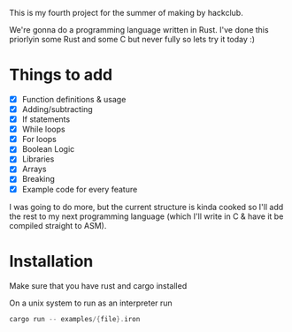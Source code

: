 This is my fourth project for the summer of making by hackclub.

We're gonna do a programming language written in Rust. I've done this priorlyin some Rust and some C but never fully so lets try it today :)

# Things to add

- [x] Function definitions & usage
- [x] Adding/subtracting
- [x] If statements
- [x] While loops
- [x] For loops
- [x] Boolean Logic
- [x] Libraries 
- [x] Arrays
- [x] Breaking
- [x] Example code for every feature 

I was going to do more, but the current structure is kinda cooked so I'll add the rest to my next programming language (which I'll write in C & have it be compiled straight to ASM). 


# Installation 

Make sure that you have rust and cargo installed

On a unix system to run as an interpreter run 
```rust 
cargo run -- examples/{file}.iron 
```
